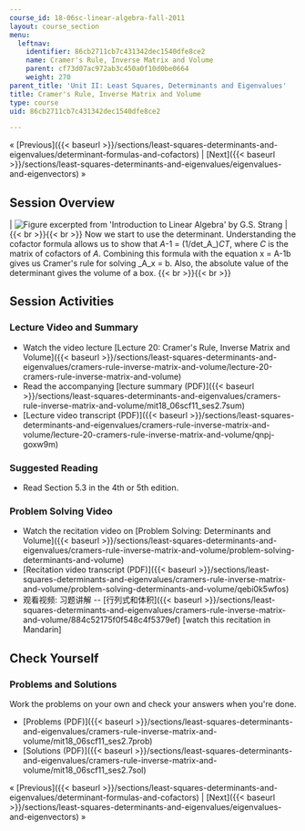 ```yaml
---
course_id: 18-06sc-linear-algebra-fall-2011
layout: course_section
menu:
  leftnav:
    identifier: 86cb2711cb7c431342dec1540dfe8ce2
    name: Cramer's Rule, Inverse Matrix and Volume
    parent: cf73d07ac972ab3c450a0f10d0be0664
    weight: 270
parent_title: 'Unit II: Least Squares, Determinants and Eigenvalues'
title: Cramer's Rule, Inverse Matrix and Volume
type: course
uid: 86cb2711cb7c431342dec1540dfe8ce2

---
```


« [Previous]({{< baseurl >}}/sections/least-squares-determinants-and-eigenvalues/determinant-formulas-and-cofactors) | [Next]({{< baseurl >}}/sections/least-squares-determinants-and-eigenvalues/eigenvalues-and-eigenvectors) »

Session Overview
----------------

| ![Figure excerpted from 'Introduction to Linear Algebra' by G.S. Strang](/coursemedia/18-06sc-linear-algebra-fall-2011/1828f1c485c038a6689765143db8b90e_2_7.jpg) |  {{< br >}}{{< br >}} Now we start to use the determinant. Understanding the cofactor formula allows us to show that _A_\-1 = (1/det_A_)_CT_, where _C_ is the matrix of cofactors of _A_. Combining this formula with the equation x = A\-1b gives us Cramer's rule for solving _A_x = b. Also, the absolute value of the determinant gives the volume of a box. {{< br >}}{{< br >}}  

Session Activities
------------------

### Lecture Video and Summary

*   Watch the video lecture [Lecture 20: Cramer's Rule, Inverse Matrix and Volume]({{< baseurl >}}/sections/least-squares-determinants-and-eigenvalues/cramers-rule-inverse-matrix-and-volume/lecture-20-cramers-rule-inverse-matrix-and-volume)
*   Read the accompanying [lecture summary (PDF)]({{< baseurl >}}/sections/least-squares-determinants-and-eigenvalues/cramers-rule-inverse-matrix-and-volume/mit18_06scf11_ses2.7sum)
*   [Lecture video transcript (PDF)]({{< baseurl >}}/sections/least-squares-determinants-and-eigenvalues/cramers-rule-inverse-matrix-and-volume/lecture-20-cramers-rule-inverse-matrix-and-volume/qnpj-goxw9m)

### Suggested Reading

*   Read Section 5.3 in the 4th or 5th edition.

### Problem Solving Video

*   Watch the recitation video on [Problem Solving: Determinants and Volume]({{< baseurl >}}/sections/least-squares-determinants-and-eigenvalues/cramers-rule-inverse-matrix-and-volume/problem-solving-determinants-and-volume)
*   [Recitation video transcript (PDF)]({{< baseurl >}}/sections/least-squares-determinants-and-eigenvalues/cramers-rule-inverse-matrix-and-volume/problem-solving-determinants-and-volume/qebi0k5wfos)
*   观看视频: 习题讲解 -- [行列式和体积]({{< baseurl >}}/sections/least-squares-determinants-and-eigenvalues/cramers-rule-inverse-matrix-and-volume/884c52175f0f548c4f5379ef) \[watch this recitation in Mandarin\]

Check Yourself
--------------

### Problems and Solutions

Work the problems on your own and check your answers when you're done.

*   [Problems (PDF)]({{< baseurl >}}/sections/least-squares-determinants-and-eigenvalues/cramers-rule-inverse-matrix-and-volume/mit18_06scf11_ses2.7prob)
*   [Solutions (PDF)]({{< baseurl >}}/sections/least-squares-determinants-and-eigenvalues/cramers-rule-inverse-matrix-and-volume/mit18_06scf11_ses2.7sol)

« [Previous]({{< baseurl >}}/sections/least-squares-determinants-and-eigenvalues/determinant-formulas-and-cofactors) | [Next]({{< baseurl >}}/sections/least-squares-determinants-and-eigenvalues/eigenvalues-and-eigenvectors) »